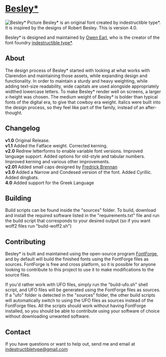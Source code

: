 [Besley*](http://indestructible-type.github.io/Besley.html)
========
![Besley* Picture](https://indestructibletype.com/assets/Besley.svg)
Besley* is an original font created by indestructible type*. It is inspired by 
the designs of Robert Besley. This is version 4.0.

Besley* is designed and maintained by [Owen Earl](https://plus.google.com/103790404905174393616), who is the creator of the font foundry [indestructible type*](http://indestructible-type.github.io).

About
-----
The design process of Besley* started with looking at what works with 
Clarendon and maintaining those assets, while expanding design and 
functionality. In order to maintain a sturdy and heavy weighting, while adding 
text-size readability, wide capitals are used alongside appropriately widthed 
lowercase letters. To make Besley* render well on screens, a larger x-height 
was chosen. The medium weight of Besley* is bolder than typical fonts of the 
digital era, to give that cowboy era weight. Italics were built into the 
design process, so they feel like part of the family, instead of an 
after-thought. 

Changelog
---------
<b>v1.0</b>
Original Release.<br>
<b>v1.1</b>
Added the Fatface weight. Corrected kerning.<br>
<b>v2.0</b>
Redrew letterforms to enable variable font versions. Improved language support. Added options for old-style and tabular numbers. Improved kerning and various other improvements.<br>
<b>v2.01</b>
Added small caps designed by [Fredrick Brennan](https://github.com/ctrlcctrlv/)<br>
<b>v3.0</b>
Added a Narrow and Condesed version of the font. Added Cyrillic. Added dingbats.<br>
<b>4.0</b>
Added support for the Greek Language

Building
--------
Build scripts can be found inside the "sources" folder. To build, download and install the required software listed in the "requirements.txt" file and run the build script that corresponds to your desired output (so if you want woff2 files run "build-woff2.sh")

Contributing
---------------
Besley* is built and maintained using the open-source program [FontForge](https://fontforge.org), and by default will build the finished fonts using the FontForge files as sources. FontForge is free and cross platform, so it is possible for anyone looking to contribute to this project to use it to make modifications to the source files.

If you'd rather work with UFO files, simply run the "build-ufo.sh" shell script, and UFO files will be generated using the FontForge files as sources. If a "ufo" folder is detected in the "sources" folder, the other build scripts will automatically switch to using the UFO files as sources instead of the FontForge files. All the scripts should work without having FontForge installed, so you should be able to contribute using your software of choice without downloading unwanted software.

Contact
-------
If you have questions or want to help out, send me and email at indestructibletype@gmail.com
